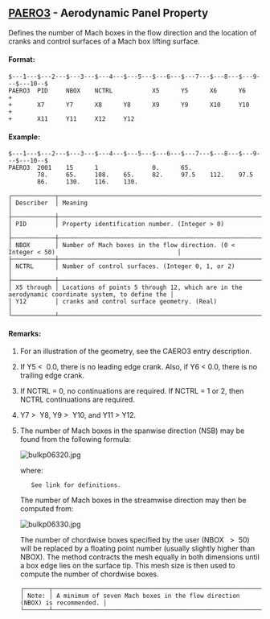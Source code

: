 ## [PAERO3](https://help.hexagonmi.com/bundle/MSC_Nastran_2022.4/page/Nastran_Combined_Book/qrg/bulkp/TOC.PAERO3.xhtml) - Aerodynamic Panel Property

Defines the number of Mach boxes in the flow direction and the location of cranks and control surfaces of a Mach box lifting surface.

#### Format:

```nastran
$---1---$---2---$---3---$---4---$---5---$---6---$---7---$---8---$---9---$---10--$
PAERO3  PID     NBOX    NCTRL           X5      Y5      X6      Y6      +       
+       X7      Y7      X8      Y8      X9      Y9      X10     Y10     +       
+       X11     Y11     X12     Y12                                             
```

#### Example:

```nastran
$---1---$---2---$---3---$---4---$---5---$---6---$---7---$---8---$---9---$---10--$
PAERO3  2001    15      1               0.      65.                             
        78.     65.     108.    65.     82.     97.5    112.    97.5            
        86.     130.    116.    130.                                            
```

```text
┌────────────┬─────────────────────────────────────────────────────────────────────────────────────────────────┐
│ Describer  │ Meaning                                                                                         │
├────────────┼─────────────────────────────────────────────────────────────────────────────────────────────────┤
│ PID        │ Property identification number. (Integer > 0)                                                   │
├────────────┼─────────────────────────────────────────────────────────────────────────────────────────────────┤
│ NBOX       │ Number of Mach boxes in the flow direction. (0 < Integer < 50)                                  │
├────────────┼─────────────────────────────────────────────────────────────────────────────────────────────────┤
│ NCTRL      │ Number of control surfaces. (Integer 0, 1, or 2)                                                │
├────────────┼─────────────────────────────────────────────────────────────────────────────────────────────────┤
│ X5 through │ Locations of points 5 through 12, which are in the aerodynamic coordinate system, to define the │
│ Y12        │ cranks and control surface geometry. (Real)                                                     │
└────────────┴─────────────────────────────────────────────────────────────────────────────────────────────────┘
```

#### Remarks:

1. For an illustration of the geometry, see the CAERO3 entry description.
2. If Y5  <  0.0, there is no leading edge crank. Also, if Y6  <  0.0, there is no trailing edge crank.
3. If NCTRL = 0, no continuations are required. If NCTRL = 1 or 2, then NCTRL continuations are required.
4. Y7  >  Y8, Y9  >  Y10, and Y11  >  Y12.
5. The number of Mach boxes in the spanwise direction (NSB) may be found from the following formula:

     ![bulkp06320.jpg](https://help-be.hexagonmi.com/bundle/MSC_Nastran_2022.4/page/Nastran_Combined_Book/qrg/bulkp/../../../assets/bulkp06320.jpg?_LANG=enus)  

     where:

          See link for definitions.

     The number of Mach boxes in the streamwise direction may then be computed from:

     ![bulkp06330.jpg](https://help-be.hexagonmi.com/bundle/MSC_Nastran_2022.4/page/Nastran_Combined_Book/qrg/bulkp/../../../assets/bulkp06330.jpg?_LANG=enus)  

     The number of chordwise boxes specified by the user (NBOX   >  50) will be replaced by a floating point number (usually slightly higher than NBOX). The method contracts the mesh equally in both dimensions until a box edge lies on the surface tip. This mesh size is then used to compute the number of chordwise boxes.

     ```text
     ┌───────┬────────────────────────────────────────────────────────────────────────────┐
     │ Note: │ A minimum of seven Mach boxes in the flow direction (NBOX) is recommended. │
     └───────┴────────────────────────────────────────────────────────────────────────────┘
     ```
